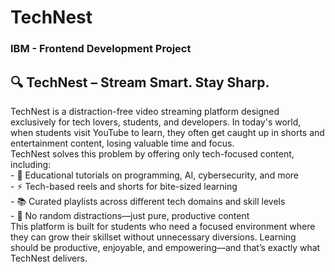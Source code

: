 # TechNest
<h3>IBM - Frontend Development Project</h3>

<h2>🔍 TechNest – Stream Smart. Stay Sharp.</h2>
<p>TechNest is a distraction-free video streaming platform designed exclusively for tech lovers, students, and developers. In today's world, when students visit YouTube to learn, they often get caught up in shorts and entertainment content, losing valuable time and focus.<br>
TechNest solves this problem by offering only tech-focused content, including:<br>
- 🎥 Educational tutorials on programming, AI, cybersecurity, and more<br>
- ⚡ Tech-based reels and shorts for bite-sized learning<br>
- 📚 Curated playlists across different tech domains and skill levels<br>
- 🚫 No random distractions—just pure, productive content<br>
This platform is built for students who need a focused environment where they can grow their skillset without unnecessary diversions. Learning should be productive, enjoyable, and empowering—and that’s exactly what TechNest delivers.</p>

